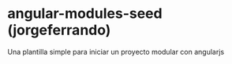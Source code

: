 angular-modules-seed (jorgeferrando)
====================

Una plantilla simple para iniciar un proyecto modular con angularjs